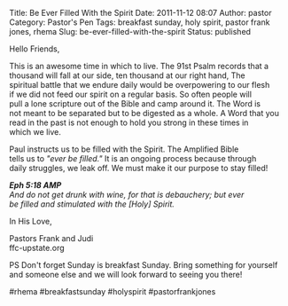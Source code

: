 Title: Be Ever Filled With the Spirit
Date: 2011-11-12 08:07
Author: pastor
Category: Pastor's Pen
Tags: breakfast sunday, holy spirit, pastor frank jones, rhema
Slug: be-ever-filled-with-the-spirit
Status: published

Hello Friends,

This is an awesome time in which to live. The 91st Psalm records that a  
thousand will fall at our side, ten thousand at our right hand, The  
spiritual battle that we endure daily would be overpowering to our
flesh  
if we did not feed our spirit on a regular basis. So often people will  
pull a lone scripture out of the Bible and camp around it. The Word is  
not meant to be separated but to be digested as a whole. A Word that
you  
read in the past is not enough to hold you strong in these times in  
which we live.

Paul instructs us to be filled with the Spirit. The Amplified Bible  
tells us to *"ever be filled."* It is an ongoing process because
through  
daily struggles, we leak off. We must make it our purpose to stay
filled!

***Eph 5:18 AMP***  
*And do not get drunk with wine, for that is debauchery; but ever  
be filled and stimulated with the \[Holy\] Spirit.*

In His Love,

Pastors Frank and Judi  
ffc-upstate.org

PS Don't forget Sunday is breakfast Sunday. Bring something for
yourself  
and someone else and we will look forward to seeing you there!

\#rhema \#breakfastsunday \#holyspirit \#pastorfrankjones
